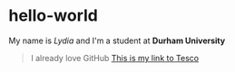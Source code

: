 # hello-world
My name is *Lydia* and I'm a student at **Durham University**
> I already love GitHub
[This is my link to Tesco](https://www.tesco.com/)

